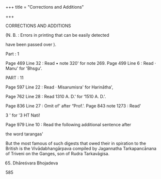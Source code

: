 +++
title = "Corrections and Additions"

+++

CORRECTIONS AND ADDITIONS 

(N. B. : Errors in printing that can be easily detected 

have been passed over ). 

Part : 1 

Page 469 Line 32 : Read • note 320' for note 269. Page 499 Line 6 : Read · Manu' for 'Bhsgu'. 

PART : 11 

Page 597 Line 22 : Read · Misarumisra' for Harinātha', 

Page 762 Line 28 : Read 1310 A. D.' for ‘1510 A. D.'. 

Page 836 Line 27 : Omit of' after “Prof.'. Page 843 note 1273 : Read' 

3 ' for '3 HT Nati! 

Page 979 Line 10 : Read the following additional sentence after 

the word tarangas' 

But the most famous of such digests that owed their in spiration to the British is the Vivādabhangārpava compiled by Jagannatha Tarkapancānana of Triveni on the Ganges, son of Rudra Tarkavāgisa. 

65. Dhāreśvara Bhojadeva 

585 